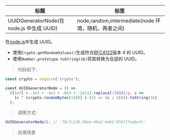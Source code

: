 | 标题                                      | 标签                                                |
| ----------------------------------------- | --------------------------------------------------- |
| UUIDGeneratorNode(在 node.js 中生成 UUID) | node,random,intermediate(node 环境，随机，两者之间) |

在[node.js](https://nodejs.org/en/)中生成 UUID。

- 使用`Crypto.getRandomValues()`生成符合[RFC4122](https://www.ietf.org/rfc/rfc4122.txt)版本 4 的 UUID。
- 使用`Number.prototype.toString(16)`将其转换为合适的 UUID。

> 代码如下:

```js
const crypto = require('crypto');

const UUIDGeneratorNode = () =>
  ([1e7] + -1e3 + -4e3 + -8e3 + -1e11).replace(/[018]/g, c =>
    (c ^ (crypto.randomBytes(1)[0] & (15 >> (c / 4)))).toString(16)
  );
```

> 调用方式:

```js
UUIDGeneratorNode(); // '79c7c136-60ee-40a2-beb2-856f1feabefc'
```

> 应用场景

<div class="code-editor" data-url="codes/node/demo/UUIDGeneratorNode.js" data-language="javascript"></div>

